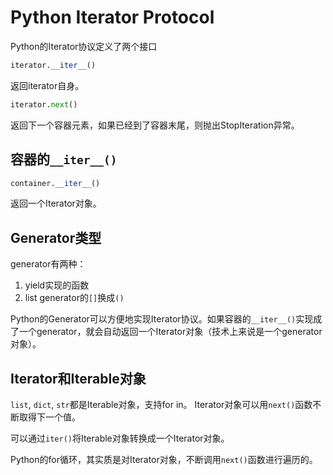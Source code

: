 # Python Iterator Protocol

Python的Iterator协议定义了两个接口

```python
iterator.__iter__()
```
返回iterator自身。

```python
iterator.next()
```
返回下一个容器元素，如果已经到了容器末尾，则抛出StopIteration异常。

## 容器的`__iter__()`

```python
container.__iter__()
```
返回一个Iterator对象。

## Generator类型

generator有两种：
1. yield实现的函数
2. list generator的`[]`换成`()`

Python的Generator可以方便地实现Iterator协议。如果容器的`__iter__()`实现成了一个generator，就会自动返回一个Iterator对象（技术上来说是一个generator对象）。


## Iterator和Iterable对象
`list`, `dict`, `str`都是Iterable对象，支持for in。
Iterator对象可以用`next()`函数不断取得下一个值。

可以通过`iter()`将Iterable对象转换成一个Iterator对象。

Python的for循环，其实质是对Iterator对象，不断调用`next()`函数进行遍历的。
